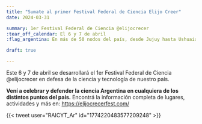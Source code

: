 ```yaml
---
title: "Sumate al primer Festival Federal de Ciencia Elijo Creer"
date: 2024-03-31

summary: 1er Festival Federal de Ciencia @elijocrecer
:tear_off_calendar: El 6 y 7 de abril
:flag_argentina: En más de 50 nodos del país, desde Jujuy hasta Ushuaia!

draft: true

---
```


Este 6 y 7 de abril se desarrollará el 1er Festival Federal de Ciencia @elijocrecer en defesa de la ciencia y tecnología de nuestro país.

**Vení a celebrar y defender la ciencia Argentina en cualquiera de los distintos puntos del país.**
Encontrá la información completa de lugares, actividades y más en:  https://elijocrecerfest.com/


{{< tweet user="RAICYT_Ar" id="1774220483577209248" >}}
